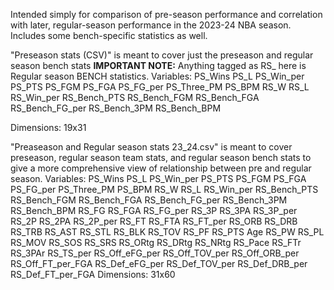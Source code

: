 Intended simply for comparison of pre-season performance and correlation with later, regular-season performance in the 2023-24 NBA season. 
Includes some bench-specific statistics as well.

"Preseason stats (CSV)" is meant to cover just the preseason and regular season bench stats
**IMPORTANT NOTE:** Anything tagged as RS_ here is Regular season BENCH statistics. 
Variables: PS_Wins	PS_L	PS_Win_per	PS_PTS	PS_FGM	PS_FGA	PS_FG_per	PS_Three_PM	PS_BPM	RS_W	RS_L	RS_Win_per	RS_Bench_PTS	RS_Bench_FGM	RS_Bench_FGA	RS_Bench_FG_per	RS_Bench_3PM	RS_Bench_BPM

Dimensions:
19x31

"Preaseason and Regular season stats 23_24.csv" is meant to cover preseason, regular season team stats, and regular season bench stats to give a more comprehensive view of relationship between pre and regular season. 
Variables: PS_Wins	PS_L	PS_Win_per	PS_PTS	PS_FGM	PS_FGA	PS_FG_per	PS_Three_PM	PS_BPM	RS_W	RS_L	RS_Win_per	RS_Bench_PTS	RS_Bench_FGM	RS_Bench_FGA	RS_Bench_FG_per	RS_Bench_3PM	RS_Bench_BPM	RS_FG	RS_FGA	RS_FG_per	RS_3P	RS_3PA	RS_3P_per	RS_2P	RS_2PA	RS_2P_per	RS_FT	RS_FTA	RS_FT_per	RS_ORB	RS_DRB	RS_TRB	RS_AST	RS_STL	RS_BLK	RS_TOV	RS_PF	RS_PTS	Age	RS_PW	RS_PL	RS_MOV	RS_SOS	RS_SRS	RS_ORtg	RS_DRtg	RS_NRtg	RS_Pace	RS_FTr	RS_3PAr	RS_TS_per	RS_Off_eFG_per	RS_Off_TOV_per	RS_Off_ORB_per	RS_Off_FT_per_FGA	RS_Def_eFG_per	RS_Def_TOV_per	RS_Def_DRB_per	RS_Def_FT_per_FGA
Dimensions: 31x60
